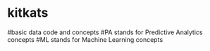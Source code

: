 # kitkats
#basic data code and concepts
#PA stands for Predictive Analytics concepts
#ML stands for Machine Learning concepts
